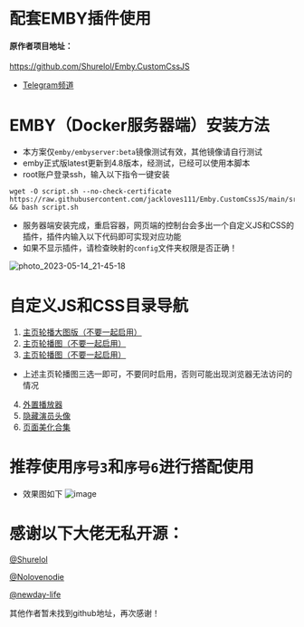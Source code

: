 # 配套EMBY插件使用

#### 原作者项目地址：

https://github.com/Shurelol/Emby.CustomCssJS

- [Telegram频道](https://t.me/embycustomcssjs)

# EMBY（Docker服务器端）安装方法
- 本方案仅`emby/embyserver:beta`镜像测试有效，其他镜像请自行测试
- emby正式版latest更新到4.8版本，经测试，已经可以使用本脚本
- root账户登录ssh，输入以下指令一键安装
```
wget -O script.sh --no-check-certificate https://raw.githubusercontent.com/jackloves111/Emby.CustomCssJS/main/src/script.sh && bash script.sh
```

- 服务器端安装完成，重启容器，网页端的控制台会多出一个自定义JS和CSS的插件，插件内输入以下代码即可实现对应功能
- 如果不显示插件，请检查映射的`config`文件夹权限是否正确！

![photo_2023-05-14_21-45-18](https://github.com/Shurelol/Emby.CustomCssJS/assets/16237201/b3890993-e5e7-497f-915c-8df75c53f64a)

# 自定义JS和CSS目录导航
1. [主页轮播大图版（不要一起启用）](https://github.com/jackloves111/EMBY.JS.CSS/tree/main/%E4%B8%BB%E9%A1%B5%E8%BD%AE%E6%92%AD%E5%A4%A7%E5%9B%BE%E7%89%88)
2. [主页轮播图（不要一起启用）](https://github.com/jackloves111/EMBY.JS.CSS/tree/main/%E4%B8%BB%E9%A1%B5%E8%BD%AE%E6%92%AD%E5%9B%BE)
3. [主页轮播图（不要一起启用）](https://github.com/jackloves111/EMBY.JS.CSS/tree/main/%E4%B8%BB%E9%A1%B5%E8%BD%AE%E6%92%AD%E5%A4%A7%E5%9B%BE%E7%89%88%202.0)
- 上述主页轮播图三选一即可，不要同时启用，否则可能出现浏览器无法访问的情况  
4. [外置播放器](https://github.com/jackloves111/EMBY.JS.CSS/tree/main/%E5%A4%96%E7%BD%AE%E6%92%AD%E6%94%BE%E5%99%A8)
5. [隐藏演员头像](https://github.com/jackloves111/EMBY.JS.CSS/tree/main/%E9%9A%90%E8%97%8F%E6%97%A0%E5%A4%B4%E5%83%8F%E6%BC%94%E5%91%98)
6. [页面美化合集](https://github.com/jackloves111/EMBY.JS.CSS/tree/main/页面美化合集)

# 推荐使用`序号3`和`序号6`进行搭配使用
- 效果图如下
![image](https://github.com/jackloves111/EMBY.JS.CSS/assets/89971817/9457b476-dd37-4a97-9df2-289ede6007a8)

# 感谢以下大佬无私开源：

[@Shurelol](https://github.com/Shurelol)

[@Nolovenodie](https://github.com/Nolovenodie/emby-crx)

[@newday-life](https://github.com/newday-life)

其他作者暂未找到github地址，再次感谢！
